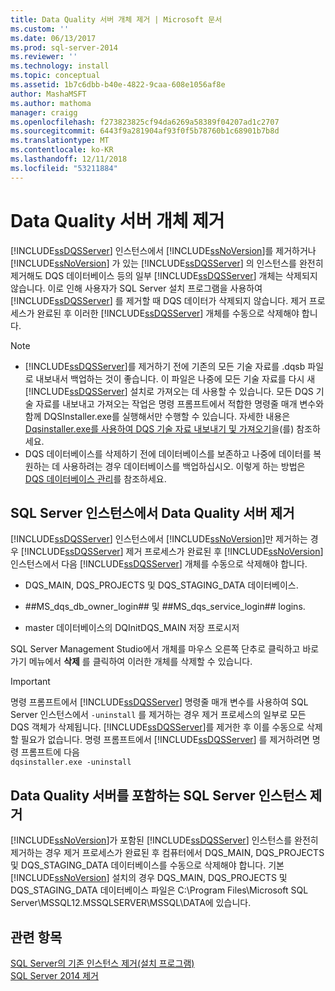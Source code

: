 ```yaml
---
title: Data Quality 서버 개체 제거 | Microsoft 문서
ms.custom: ''
ms.date: 06/13/2017
ms.prod: sql-server-2014
ms.reviewer: ''
ms.technology: install
ms.topic: conceptual
ms.assetid: 1b7c6dbb-b40e-4822-9caa-608e1056af8e
author: MashaMSFT
ms.author: mathoma
manager: craigg
ms.openlocfilehash: f273823825cf94da6269a58389f04207ad1c2707
ms.sourcegitcommit: 6443f9a281904af93f0f5b78760b1c68901b7b8d
ms.translationtype: MT
ms.contentlocale: ko-KR
ms.lasthandoff: 12/11/2018
ms.locfileid: "53211884"
---
```

# <a name="remove-data-quality-server-objects"></a>Data Quality 서버 개체 제거
  [!INCLUDE[ssDQSServer](../../includes/ssdqsserver-md.md)] 인스턴스에서 [!INCLUDE[ssNoVersion](../../includes/ssnoversion-md.md)]를 제거하거나 [!INCLUDE[ssNoVersion](../../includes/ssnoversion-md.md)] 가 있는 [!INCLUDE[ssDQSServer](../../includes/ssdqsserver-md.md)] 의 인스턴스를 완전히 제거해도 DQS 데이터베이스 등의 일부 [!INCLUDE[ssDQSServer](../../includes/ssdqsserver-md.md)] 개체는 삭제되지 않습니다. 이로 인해 사용자가 SQL Server 설치 프로그램을 사용하여 [!INCLUDE[ssDQSServer](../../includes/ssdqsserver-md.md)] 를 제거할 때 DQS 데이터가 삭제되지 않습니다. 제거 프로세스가 완료된 후 이러한 [!INCLUDE[ssDQSServer](../../includes/ssdqsserver-md.md)] 개체를 수동으로 삭제해야 합니다.  
  
> [!NOTE]
>  -   [!INCLUDE[ssDQSServer](../../includes/ssdqsserver-md.md)]를 제거하기 전에 기존의 모든 기술 자료를 .dqsb 파일로 내보내서 백업하는 것이 좋습니다. 이 파일은 나중에 모든 기술 자료를 다시 새 [!INCLUDE[ssDQSServer](../../includes/ssdqsserver-md.md)] 설치로 가져오는 데 사용할 수 있습니다. 모든 DQS 기술 자료를 내보내고 가져오는 작업은 명령 프롬프트에서 적합한 명령줄 매개 변수와 함께 DQSInstaller.exe를 실행해서만 수행할 수 있습니다. 자세한 내용은 [Dqsinstaller.exe를 사용하여 DQS 기술 자료 내보내기 및 가져오기](../../data-quality-services/install-windows/export-and-import-dqs-knowledge-bases-using-dqsinstaller-exe.md)을(를) 참조하세요.  
> -   DQS 데이터베이스를 삭제하기 전에 데이터베이스를 보존하고 나중에 데이터를 복원하는 데 사용하려는 경우 데이터베이스를 백업하십시오. 이렇게 하는 방법은 [DQS 데이터베이스 관리](../../../2014/data-quality-services/manage-dqs-databases.md)를 참조하세요.  
  
## <a name="uninstall-data-quality-server-from-a-sql-server-instance"></a>SQL Server 인스턴스에서 Data Quality 서버 제거  
 [!INCLUDE[ssDQSServer](../../includes/ssdqsserver-md.md)] 인스턴스에서 [!INCLUDE[ssNoVersion](../../includes/ssnoversion-md.md)]만 제거하는 경우 [!INCLUDE[ssDQSServer](../../includes/ssdqsserver-md.md)] 제거 프로세스가 완료된 후 [!INCLUDE[ssNoVersion](../../includes/ssnoversion-md.md)] 인스턴스에서 다음 [!INCLUDE[ssDQSServer](../../includes/ssdqsserver-md.md)] 개체를 수동으로 삭제해야 합니다.  
  
-   DQS_MAIN, DQS_PROJECTS 및 DQS_STAGING_DATA 데이터베이스.  
  
-   \##MS_dqs_db_owner_login## 및 ##MS_dqs_service_login## logins.  
  
-   master 데이터베이스의 DQInitDQS_MAIN 저장 프로시저  
  
 SQL Server Management Studio에서 개체를 마우스 오른쪽 단추로 클릭하고 바로 가기 메뉴에서 **삭제** 를 클릭하여 이러한 개체를 삭제할 수 있습니다.  
  
> [!IMPORTANT]  
>  명령 프롬프트에서 [!INCLUDE[ssDQSServer](../../includes/ssdqsserver-md.md)] 명령줄 매개 변수를 사용하여 SQL Server 인스턴스에서 `-uninstall` 를 제거하는 경우 제거 프로세스의 일부로 모든 DQS 객체가 삭제됩니다. [!INCLUDE[ssDQSServer](../../includes/ssdqsserver-md.md)]를 제거한 후 이를 수동으로 삭제할 필요가 없습니다. 명령 프롬프트에서 [!INCLUDE[ssDQSServer](../../includes/ssdqsserver-md.md)] 를 제거하려면 명령 프롬프트에 다음   
> `dqsinstaller.exe -uninstall`  
  
## <a name="uninstall-sql-server-instance-containing-data-quality-server"></a>Data Quality 서버를 포함하는 SQL Server 인스턴스 제거  
 [!INCLUDE[ssNoVersion](../../includes/ssnoversion-md.md)]가 포함된 [!INCLUDE[ssDQSServer](../../includes/ssdqsserver-md.md)] 인스턴스를 완전히 제거하는 경우 제거 프로세스가 완료된 후 컴퓨터에서 DQS_MAIN, DQS_PROJECTS 및 DQS_STAGING_DATA 데이터베이스를 수동으로 삭제해야 합니다. 기본 [!INCLUDE[ssNoVersion](../../includes/ssnoversion-md.md)] 설치의 경우 DQS_MAIN, DQS_PROJECTS 및 DQS_STAGING_DATA 데이터베이스 파일은 C:\Program Files\Microsoft SQL Server\MSSQL12.MSSQLSERVER\MSSQL\DATA에 있습니다.  
  
## <a name="see-also"></a>관련 항목  
 [SQL Server의 기존 인스턴스 제거&#40;설치 프로그램&#41;](../../../2014/sql-server/install/uninstall-an-existing-instance-of-sql-server-setup.md)   
 [SQL Server 2014 제거](uninstall-sql-server.md)  
  
  
